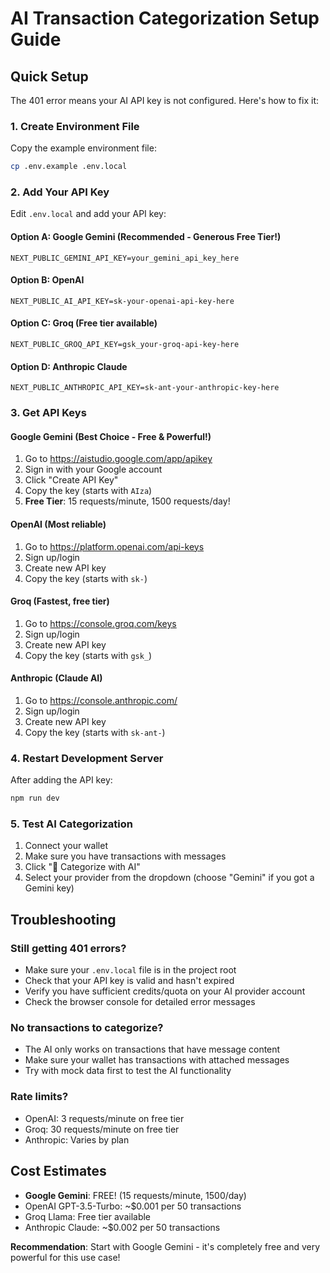 # AI Transaction Categorization Setup Guide

## Quick Setup

The 401 error means your AI API key is not configured. Here's how to fix it:

### 1. Create Environment File
Copy the example environment file:
```bash
cp .env.example .env.local
```

### 2. Add Your API Key
Edit `.env.local` and add your API key:

#### Option A: Google Gemini (Recommended - Generous Free Tier!)
```env
NEXT_PUBLIC_GEMINI_API_KEY=your_gemini_api_key_here
```

#### Option B: OpenAI
```env
NEXT_PUBLIC_AI_API_KEY=sk-your-openai-api-key-here
```

#### Option C: Groq (Free tier available)
```env
NEXT_PUBLIC_GROQ_API_KEY=gsk_your-groq-api-key-here
```

#### Option D: Anthropic Claude
```env
NEXT_PUBLIC_ANTHROPIC_API_KEY=sk-ant-your-anthropic-key-here
```

### 3. Get API Keys

#### Google Gemini (Best Choice - Free & Powerful!)
1. Go to https://aistudio.google.com/app/apikey
2. Sign in with your Google account
3. Click "Create API Key"
4. Copy the key (starts with `AIza`)
5. **Free Tier**: 15 requests/minute, 1500 requests/day!

#### OpenAI (Most reliable)
1. Go to https://platform.openai.com/api-keys
2. Sign up/login
3. Create new API key
4. Copy the key (starts with `sk-`)

#### Groq (Fastest, free tier)
1. Go to https://console.groq.com/keys
2. Sign up/login
3. Create new API key
4. Copy the key (starts with `gsk_`)

#### Anthropic (Claude AI)
1. Go to https://console.anthropic.com/
2. Sign up/login
3. Create new API key
4. Copy the key (starts with `sk-ant-`)

### 4. Restart Development Server
After adding the API key:
```bash
npm run dev
```

### 5. Test AI Categorization
1. Connect your wallet
2. Make sure you have transactions with messages
3. Click "🤖 Categorize with AI"
4. Select your provider from the dropdown (choose "Gemini" if you got a Gemini key)

## Troubleshooting

### Still getting 401 errors?
- Make sure your `.env.local` file is in the project root
- Check that your API key is valid and hasn't expired
- Verify you have sufficient credits/quota on your AI provider account
- Check the browser console for detailed error messages

### No transactions to categorize?
- The AI only works on transactions that have message content
- Make sure your wallet has transactions with attached messages
- Try with mock data first to test the AI functionality

### Rate limits?
- OpenAI: 3 requests/minute on free tier
- Groq: 30 requests/minute on free tier  
- Anthropic: Varies by plan

## Cost Estimates
- **Google Gemini**: FREE! (15 requests/minute, 1500/day)
- OpenAI GPT-3.5-Turbo: ~$0.001 per 50 transactions
- Groq Llama: Free tier available
- Anthropic Claude: ~$0.002 per 50 transactions

**Recommendation**: Start with Google Gemini - it's completely free and very powerful for this use case!